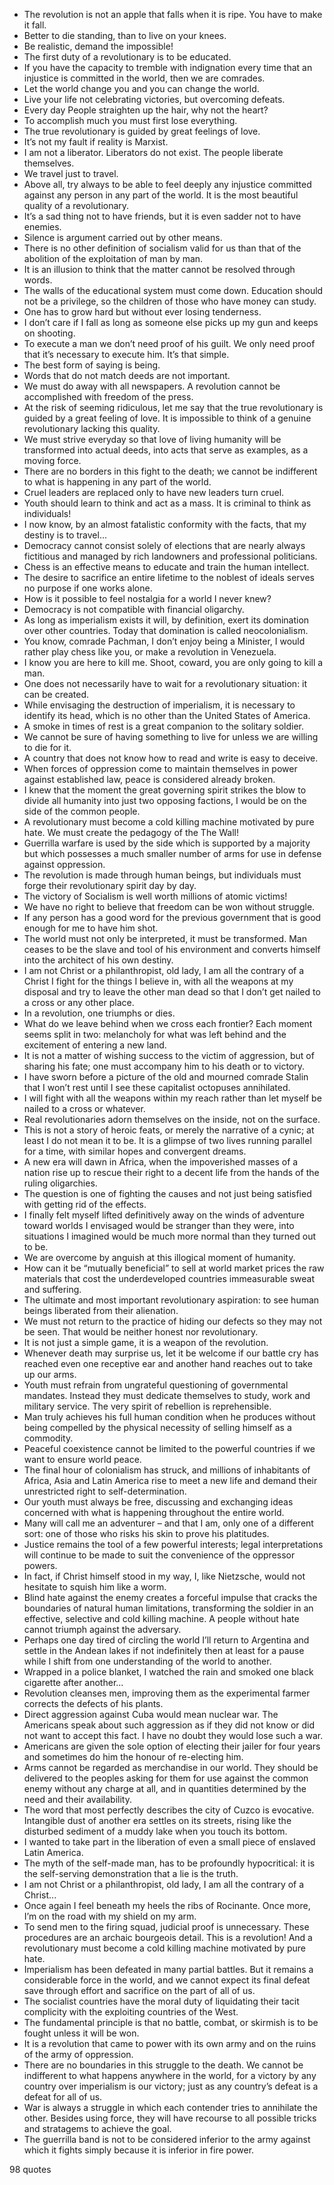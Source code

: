  - The revolution is not an apple that falls when it is ripe. You have to make it fall.
 - Better to die standing, than to live on your knees.
 - Be realistic, demand the impossible!
 - The first duty of a revolutionary is to be educated.
 - If you have the capacity to tremble with indignation every time that an injustice is committed in the world, then we are comrades.
 - Let the world change you and you can change the world.
 - Live your life not celebrating victories, but overcoming defeats.
 - Every day People straighten up the hair, why not the heart?
 - To accomplish much you must first lose everything.
 - The true revolutionary is guided by great feelings of love.
 - It’s not my fault if reality is Marxist.
 - I am not a liberator. Liberators do not exist. The people liberate themselves.
 - We travel just to travel.
 - Above all, try always to be able to feel deeply any injustice committed against any person in any part of the world. It is the most beautiful quality of a revolutionary.
 - It’s a sad thing not to have friends, but it is even sadder not to have enemies.
 - Silence is argument carried out by other means.
 - There is no other definition of socialism valid for us than that of the abolition of the exploitation of man by man.
 - It is an illusion to think that the matter cannot be resolved through words.
 - The walls of the educational system must come down. Education should not be a privilege, so the children of those who have money can study.
 - One has to grow hard but without ever losing tenderness.
 - I don’t care if I fall as long as someone else picks up my gun and keeps on shooting.
 - To execute a man we don’t need proof of his guilt. We only need proof that it’s necessary to execute him. It’s that simple.
 - The best form of saying is being.
 - Words that do not match deeds are not important.
 - We must do away with all newspapers. A revolution cannot be accomplished with freedom of the press.
 - At the risk of seeming ridiculous, let me say that the true revolutionary is guided by a great feeling of love. It is impossible to think of a genuine revolutionary lacking this quality.
 - We must strive everyday so that love of living humanity will be transformed into actual deeds, into acts that serve as examples, as a moving force.
 - There are no borders in this fight to the death; we cannot be indifferent to what is happening in any part of the world.
 - Cruel leaders are replaced only to have new leaders turn cruel.
 - Youth should learn to think and act as a mass. It is criminal to think as individuals!
 - I now know, by an almost fatalistic conformity with the facts, that my destiny is to travel...
 - Democracy cannot consist solely of elections that are nearly always fictitious and managed by rich landowners and professional politicians.
 - Chess is an effective means to educate and train the human intellect.
 - The desire to sacrifice an entire lifetime to the noblest of ideals serves no purpose if one works alone.
 - How is it possible to feel nostalgia for a world I never knew?
 - Democracy is not compatible with financial oligarchy.
 - As long as imperialism exists it will, by definition, exert its domination over other countries. Today that domination is called neocolonialism.
 - You know, comrade Pachman, I don’t enjoy being a Minister, I would rather play chess like you, or make a revolution in Venezuela.
 - I know you are here to kill me. Shoot, coward, you are only going to kill a man.
 - One does not necessarily have to wait for a revolutionary situation: it can be created.
 - While envisaging the destruction of imperialism, it is necessary to identify its head, which is no other than the United States of America.
 - A smoke in times of rest is a great companion to the solitary soldier.
 - We cannot be sure of having something to live for unless we are willing to die for it.
 - A country that does not know how to read and write is easy to deceive.
 - When forces of oppression come to maintain themselves in power against established law, peace is considered already broken.
 - I knew that the moment the great governing spirit strikes the blow to divide all humanity into just two opposing factions, I would be on the side of the common people.
 - A revolutionary must become a cold killing machine motivated by pure hate. We must create the pedagogy of the The Wall!
 - Guerrilla warfare is used by the side which is supported by a majority but which possesses a much smaller number of arms for use in defense against oppression.
 - The revolution is made through human beings, but individuals must forge their revolutionary spirit day by day.
 - The victory of Socialism is well worth millions of atomic victims!
 - We have no right to believe that freedom can be won without struggle.
 - If any person has a good word for the previous government that is good enough for me to have him shot.
 - The world must not only be interpreted, it must be transformed. Man ceases to be the slave and tool of his environment and converts himself into the architect of his own destiny.
 - I am not Christ or a philanthropist, old lady, I am all the contrary of a Christ I fight for the things I believe in, with all the weapons at my disposal and try to leave the other man dead so that I don’t get nailed to a cross or any other place.
 - In a revolution, one triumphs or dies.
 - What do we leave behind when we cross each frontier? Each moment seems split in two: melancholy for what was left behind and the excitement of entering a new land.
 - It is not a matter of wishing success to the victim of aggression, but of sharing his fate; one must accompany him to his death or to victory.
 - I have sworn before a picture of the old and mourned comrade Stalin that I won’t rest until I see these capitalist octopuses annihilated.
 - I will fight with all the weapons within my reach rather than let myself be nailed to a cross or whatever.
 - Real revolutionaries adorn themselves on the inside, not on the surface.
 - This is not a story of heroic feats, or merely the narrative of a cynic; at least I do not mean it to be. It is a glimpse of two lives running parallel for a time, with similar hopes and convergent dreams.
 - A new era will dawn in Africa, when the impoverished masses of a nation rise up to rescue their right to a decent life from the hands of the ruling oligarchies.
 - The question is one of fighting the causes and not just being satisfied with getting rid of the effects.
 - I finally felt myself lifted definitively away on the winds of adventure toward worlds I envisaged would be stranger than they were, into situations I imagined would be much more normal than they turned out to be.
 - We are overcome by anguish at this illogical moment of humanity.
 - How can it be “mutually beneficial” to sell at world market prices the raw materials that cost the underdeveloped countries immeasurable sweat and suffering.
 - The ultimate and most important revolutionary aspiration: to see human beings liberated from their alienation.
 - We must not return to the practice of hiding our defects so they may not be seen. That would be neither honest nor revolutionary.
 - It is not just a simple game, it is a weapon of the revolution.
 - Whenever death may surprise us, let it be welcome if our battle cry has reached even one receptive ear and another hand reaches out to take up our arms.
 - Youth must refrain from ungrateful questioning of governmental mandates. Instead they must dedicate themselves to study, work and military service. The very spirit of rebellion is reprehensible.
 - Man truly achieves his full human condition when he produces without being compelled by the physical necessity of selling himself as a commodity.
 - Peaceful coexistence cannot be limited to the powerful countries if we want to ensure world peace.
 - The final hour of colonialism has struck, and millions of inhabitants of Africa, Asia and Latin America rise to meet a new life and demand their unrestricted right to self-determination.
 - Our youth must always be free, discussing and exchanging ideas concerned with what is happening throughout the entire world.
 - Many will call me an adventurer – and that I am, only one of a different sort: one of those who risks his skin to prove his platitudes.
 - Justice remains the tool of a few powerful interests; legal interpretations will continue to be made to suit the convenience of the oppressor powers.
 - In fact, if Christ himself stood in my way, I, like Nietzsche, would not hesitate to squish him like a worm.
 - Blind hate against the enemy creates a forceful impulse that cracks the boundaries of natural human limitations, transforming the soldier in an effective, selective and cold killing machine. A people without hate cannot triumph against the adversary.
 - Perhaps one day tired of circling the world I’ll return to Argentina and settle in the Andean lakes if not indefinitely then at least for a pause while I shift from one understanding of the world to another.
 - Wrapped in a police blanket, I watched the rain and smoked one black cigarette after another...
 - Revolution cleanses men, improving them as the experimental farmer corrects the defects of his plants.
 - Direct aggression against Cuba would mean nuclear war. The Americans speak about such aggression as if they did not know or did not want to accept this fact. I have no doubt they would lose such a war.
 - Americans are given the sole option of electing their jailer for four years and sometimes do him the honour of re-electing him.
 - Arms cannot be regarded as merchandise in our world. They should be delivered to the peoples asking for them for use against the common enemy without any charge at all, and in quantities determined by the need and their availability.
 - The word that most perfectly describes the city of Cuzco is evocative. Intangible dust of another era settles on its streets, rising like the disturbed sediment of a muddy lake when you touch its bottom.
 - I wanted to take part in the liberation of even a small piece of enslaved Latin America.
 - The myth of the self-made man, has to be profoundly hypocritical: it is the self-serving demonstration that a lie is the truth.
 - I am not Christ or a philanthropist, old lady, I am all the contrary of a Christ...
 - Once again I feel beneath my heels the ribs of Rocinante. Once more, I’m on the road with my shield on my arm.
 - To send men to the firing squad, judicial proof is unnecessary. These procedures are an archaic bourgeois detail. This is a revolution! And a revolutionary must become a cold killing machine motivated by pure hate.
 - Imperialism has been defeated in many partial battles. But it remains a considerable force in the world, and we cannot expect its final defeat save through effort and sacrifice on the part of all of us.
 - The socialist countries have the moral duty of liquidating their tacit complicity with the exploiting countries of the West.
 - The fundamental principle is that no battle, combat, or skirmish is to be fought unless it will be won.
 - It is a revolution that came to power with its own army and on the ruins of the army of oppression.
 - There are no boundaries in this struggle to the death. We cannot be indifferent to what happens anywhere in the world, for a victory by any country over imperialism is our victory; just as any country’s defeat is a defeat for all of us.
 - War is always a struggle in which each contender tries to annihilate the other. Besides using force, they will have recourse to all possible tricks and stratagems to achieve the goal.
 - The guerrilla band is not to be considered inferior to the army against which it fights simply because it is inferior in fire power.

98 quotes